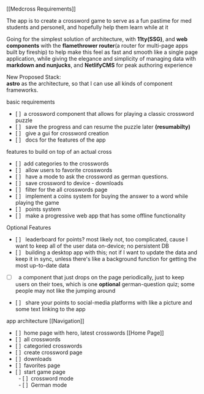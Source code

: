 

[[Medcross Requirements]]

The app is to create a crossword game to serve as a fun pastime for med students and personell, and hopefully help them learn while at it  
  
Going for the simplest solution of architecture, with **11ty(SSG)**, and **web components** with the **flamethrower router**(a router for multi-page apps built by fireship) to help make this feel as fast and smooth like a single page application, while giving the elegance and simplicity of managing data with **markdown and nunjucks**, and **NetlifyCMS** for peak authoring experience  
  
  
New Proposed Stack:  
**astro** as the architecture, so that I can use all kinds of component frameworks.  
  
  
  
basic requirements  
- [ ]  a crossword component that allows for playing a classic crossword puzzle  
- [ ]   save the progress and can resume the puzzle later **(resumabilty)**  
- [ ]   give a gui for crossword creation  
- [ ]   docs for the features of the app  
  
features to build on top of an actual cross  
- [ ]  add categories to the crosswords 
- [ ]   allow users to favorite crosswords  
- [ ]   have a mode to ask the crossword as german questions.  
- [ ]   save crossword to device - downloads  
- [ ]   filter for the all crosswords page  
- [ ]   implement a coins system for buying the answer to a word while playing the game  
- [ ]   points system  
- [ ]   make a progressive web app that has some offline functionality  
  
  
Optional Features  
- [ ]   leaderboard for points? most likely not, too complicated, cause I want to keep all of the user data on-device; no persistent DB  
- [ ]   building a desktop app with this; not if I want to update the data and keep it in sync, unless there's like a background function for getting the most up-to-date data  
-  [ ]   a component that just drops on the page periodically, just to keep users on their toes, which is one **optional** german-question quiz; some people may not like the jumping around 
- [ ]   share your points to social-media platforms with like a picture and some text linking to the app  
  
  
app architecture  [[Navigation]]
- [ ]  home page with hero, latest crosswords  [[Home Page]]
- [ ]  all crosswords  
- [ ]  categoried crosswords  
- [ ]  create crossword page  
- [ ]  downloads  
- [ ]  favorites page  
- [ ]  start game page   
  - [ ]  crossword mode  
  - [ ]  German mode
